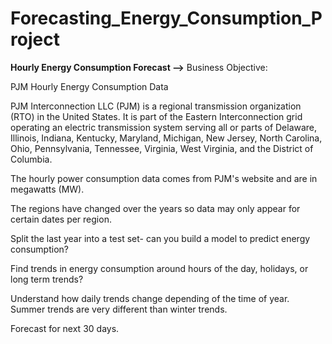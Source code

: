 # Forecasting_Energy_Consumption_Project

**Hourly Energy Consumption Forecast -->**
Business Objective:

PJM Hourly Energy Consumption Data

PJM Interconnection LLC (PJM) is a regional transmission organization (RTO) in the United States. It is part of the Eastern Interconnection grid operating an electric transmission system serving all or parts of Delaware, Illinois, Indiana, Kentucky, Maryland, Michigan, New Jersey, North Carolina, Ohio, Pennsylvania, Tennessee, Virginia, West Virginia, and the District of Columbia.

The hourly power consumption data comes from PJM's website and are in megawatts (MW).

The regions have changed over the years so data may only appear for certain dates per region.

Split the last year into a test set- can you build a model to predict energy consumption?

Find trends in energy consumption around hours of the day, holidays, or long term trends?

Understand how daily trends change depending of the time of year. Summer trends are very different than winter trends.

Forecast for next 30 days.

